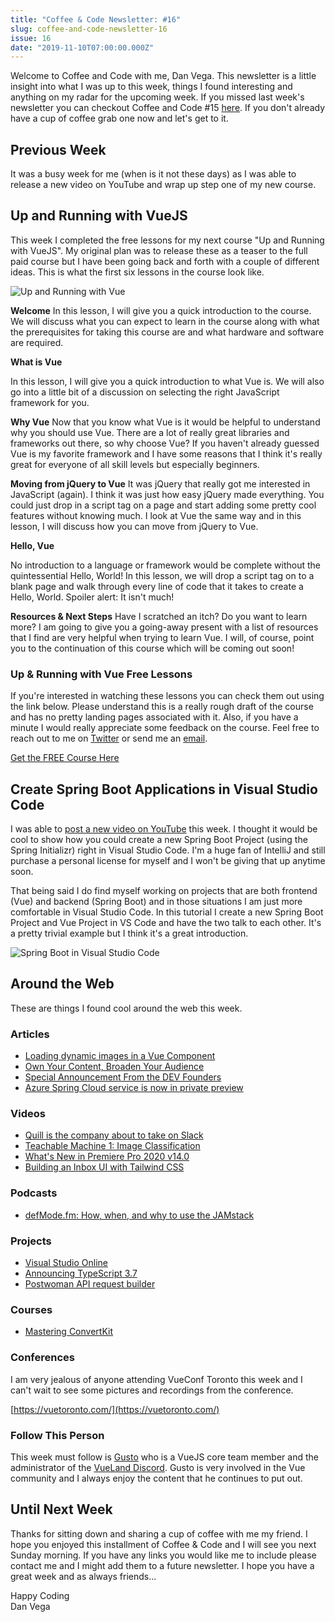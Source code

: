 ```yaml
---
title: "Coffee & Code Newsletter: #16"
slug: coffee-and-code-newsletter-16
issue: 16
date: "2019-11-10T07:00:00.000Z"
---
```


Welcome to Coffee and Code with me, Dan Vega. This newsletter is a little insight into what I was up to this week, things I found interesting and anything on my radar for the upcoming week. If you missed last week's newsletter you can checkout Coffee and Code #15 [here](https://www.danvega.dev/newsletter/coffee-and-code/15). If you don't already have a cup of coffee grab one now and let's get to it.

## Previous Week

It was a busy week for me (when is it not these days) as I was able to release a new video on YouTube and wrap up step one of my new course.

## Up and Running with VueJS

This week I completed the free lessons for my next course "Up and Running with VueJS". My original plan was to release these as a teaser to the full paid course but I have been going back and forth with a couple of different ideas. This is what the first six lessons in the course look like.

![Up and Running with Vue](/images/newsletter/2019/11/10/up-and-running-vue-cover.png)

**Welcome**
In this lesson, I will give you a quick introduction to the course. We will discuss what you can expect to learn in the course along with what the prerequisites for taking this course are and what hardware and software are required.

**What is Vue**

In this lesson, I will give you a quick introduction to what Vue is. We will also go into a little bit of a discussion on selecting the right JavaScript framework for you.

**Why Vue**
Now that you know what Vue is it would be helpful to understand why you should use Vue. There are a lot of really great libraries and frameworks out there, so why choose Vue? If you haven't already guessed Vue is my favorite framework and I have some reasons that I think it's really great for everyone of all skill levels but especially beginners.

**Moving from jQuery to Vue**
It was jQuery that really got me interested in JavaScript (again). I think it was just how easy jQuery made everything. You could just drop in a script tag on a page and start adding some pretty cool features without knowing much. I look at Vue the same way and in this lesson, I will discuss how you can move from jQuery to Vue.

**Hello, Vue**

No introduction to a language or framework would be complete without the quintessential Hello, World! In this lesson, we will drop a script tag on to a blank page and walk through every line of code that it takes to create a Hello, World. Spoiler alert: It isn't much!

**Resources & Next Steps**
Have I scratched an itch? Do you want to learn more? I am going to give you a going-away present with a list of resources that I find are very helpful when trying to learn Vue. I will, of course, point you to the continuation of this course which will be coming out soon!

### Up & Running with Vue Free Lessons

If you're interested in watching these lessons you can check them out using the link below. Please understand this is a really rough draft of the course and has no pretty landing pages associated with it. Also, if you have a minute I would really appreciate some feedback on the course. Feel free to reach out to me on [Twitter](https://twitter.com/therealdanvega) or send me an [email](mailto:danvega@gmail.com).

[Get the FREE Course Here](https://therealdanvega.teachable.com/purchase?product_id=1436764)

## Create Spring Boot Applications in Visual Studio Code

I was able to [post a new video on YouTube](<https://www.youtube.com/watch?v=5mpHejytgFE](https://www.youtube.com/watch?v=5mpHejytgFE)>) this week. I thought it would be cool to show how you could create a new Spring Boot Project (using the Spring Initializr) right in Visual Studio Code. I'm a huge fan of IntelliJ and still purchase a personal license for myself and I won't be giving that up anytime soon.

That being said I do find myself working on projects that are both frontend (Vue) and backend (Spring Boot) and in those situations I am just more comfortable in Visual Studio Code. In this tutorial I create a new Spring Boot Project and Vue Project in VS Code and have the two talk to each other. It's a pretty trivial example but I think it's a great introduction.

![Spring Boot in Visual Studio Code](/images/newsletter/2019/11/10/spring-boot-in-vscode.png)

## Around the Web

These are things I found cool around the web this week.

### Articles

- [Loading dynamic images in a Vue Component](https://dev.to/firstclown/loading-dynamic-images-in-a-vue-component-50k7)
- [Own Your Content, Broaden Your Audience](https://www.stackbit.com/blog/devto-stackbit/)
- [Special Announcement From the DEV Founders](https://dev.to/devteam/special-announcement-from-the-dev-founders-hel)
- [Azure Spring Cloud service is now in private preview](https://azure.microsoft.com/en-us/updates/azure-spring-cloud-service-is-now-in-private-preview/)

### Videos

- [Quill is the company about to take on Slack](https://www.youtube.com/watch?v=JG1xINOkBoY)
- [Teachable Machine 1: Image Classification](https://youtu.be/kwcillcWOg0)
- [What's New in Premiere Pro 2020 v14.0](https://youtu.be/J5rruXYkFuo)
- [Building an Inbox UI with Tailwind CSS](https://www.youtube.com/watch?v=6xgMkGMIudE)

### Podcasts

- [defMode.fm: How, when, and why to use the JAMstack](https://devmode.fm/episodes/how-when-and-why-to-use-the-jamstack)

### Projects

- [Visual Studio Online](https://visualstudio.microsoft.com/services/visual-studio-online/)
- [Announcing TypeScript 3.7](https://devblogs.microsoft.com/typescript/announcing-typescript-3-7/)
- [Postwoman API request builder](https://dev.to/liyasthomas/i-created-postwoman-an-online-open-source-api-request-builder-41md)

### Courses

- [Mastering ConvertKit](https://doubleyourfreelancing.com/mastering-convertkit)

### Conferences

I am very jealous of anyone attending VueConf Toronto this week and I can't wait to see some pictures and recordings from the conference.

[https://vuetoronto.com/](https://vuetoronto.com/)

### Follow This Person

This week must follow is [Gusto](https://twitter.com/gustojs) who is a VueJS core team member and the administrator of the [VueLand Discord](https://t.co/Nfb5gWGlfU?amp=1). Gusto is very involved in the Vue community and I always enjoy the content that he continues to put out.

## Until Next Week

Thanks for sitting down and sharing a cup of coffee with me my friend. I hope you enjoyed this installment of Coffee & Code and I will see you next Sunday morning. If you have any links you would like me to include please contact me and I might add them to a future newsletter. I hope you have a great week and as always friends...

Happy Coding<br/>
Dan Vega
